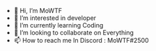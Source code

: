 - 👋 Hi, I’m MoWTF
- 👀 I’m interested in developer
- 🌱 I’m currently learning Coding
- 💞️ I’m looking to collaborate on Everything
- 📫 How to reach me In Discord : MoWTF#2500

<!---
kjji01/kjji01 is a ✨ special ✨ repository because its `README.md` (this file) appears on your GitHub profile.
You can click the Preview link to take a look at your changes.
--->
